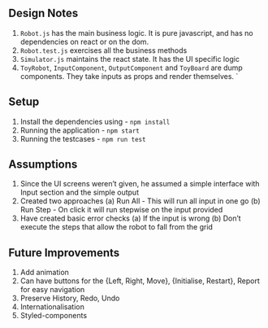 ## Design Notes

1. `Robot.js` has the main business logic. It is pure javascript, and has no dependencies on react or on the dom.
2. `Robot.test.js` exercises all the business methods
3. `Simulator.js` maintains the react state. It has the UI specific logic
4. `ToyRobot`, `InputComponent`, `OutputComponent` and `ToyBoard` are dump components. They take inputs as props and render themselves. `

## Setup

1. Install the dependencies using - `npm install`
2. Running the application - `npm start`
3. Running the testcases - `npm run test`

## Assumptions

1. Since the UI screens weren’t given, he assumed a simple interface with Input section and the simple output
2. Created two approaches (a) Run All - This will run all input in one go (b) Run Step - On click it will run stepwise on the input provided
3. Have created basic error checks (a) If the input is wrong (b) Don’t execute the steps that allow the robot to fall from the grid

## Future Improvements

1. Add animation
2. Can have buttons for the {Left, Right, Move}, {Initialise, Restart}, Report for easy navigation
3. Preserve History, Redo, Undo
4. Internationalisation
5. Styled-components